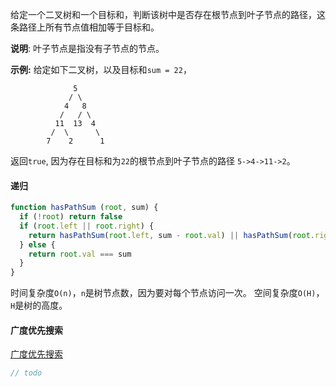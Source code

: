给定一个二叉树和一个目标和，判断该树中是否存在根节点到叶子节点的路径，这条路径上所有节点值相加等于目标和。

**说明**: 叶子节点是指没有子节点的节点。

**示例:**
给定如下二叉树，以及目标和`sum = 22`，
```
              5
             / \
            4   8
           /   / \
          11  13  4
         /  \      \
        7    2      1
```
返回`true`, 因为存在目标和为`22`的根节点到叶子节点的路径 `5->4->11->2`。

#### 递归
```js
function hasPathSum (root, sum) {
  if (!root) return false
  if (root.left || root.right) {
    return hasPathSum(root.left, sum - root.val) || hasPathSum(root.right, sum - root.val)
  } else {
    return root.val === sum
  }
}
```

时间复杂度`O(n)`，`n`是树节点数，因为要对每个节点访问一次。
空间复杂度`O(H)`，`H`是树的高度。

#### 广度优先搜索
[广度优先搜索](https://leetcode-cn.com/problems/path-sum/solution/lu-jing-zong-he-by-leetcode-solution/)

```js
// todo
```